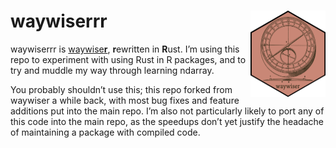 
<!-- README.md is generated from README.Rmd. Please edit that file -->

# waywiserrr <a href="https://mikemahoney218.github.io/waywiser/"><img src="man/figures/logo.png" align="right" height="138" /></a>

waywiserrr is
[waywise**r**](https://mikemahoney218.github.io/waywiser/),
**r**ewritten in **R**ust. I’m using this repo to experiment with using
Rust in R packages, and to try and muddle my way through learning
ndarray.

You probably shouldn’t use this; this repo forked from waywiser a while
back, with most bug fixes and feature additions put into the main repo.
I’m also not particularly likely to port any of this code into the main
repo, as the speedups don’t yet justify the headache of maintaining a
package with compiled code.
